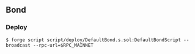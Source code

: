 ## Bond

### Deploy

```shell
$ forge script script/deploy/DefaultBond.s.sol:DefaultBondScript --broadcast --rpc-url=$RPC_MAINNET
```
